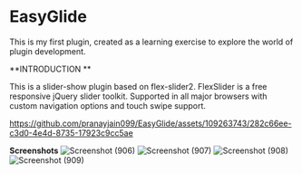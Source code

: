 # EasyGlide

This is my first plugin, created as a learning exercise to explore the world of plugin development.

**INTRODUCTION **

This is a slider-show plugin based on flex-slider2. FlexSlider is a free responsive jQuery slider toolkit. Supported in all major browsers with custom navigation options and touch swipe support.

https://github.com/pranayjain099/EasyGlide/assets/109263743/282c66ee-c3d0-4e4d-8735-17923c9cc5ae


**Screenshots**
![Screenshot (906)](https://github.com/pranayjain099/EasyGlide/assets/109263743/53261cbb-d42f-4dc9-bd4a-96dec890ad45)
![Screenshot (907)](https://github.com/pranayjain099/EasyGlide/assets/109263743/652ab212-dca5-41a4-bd5f-f3a73ea3c544)
![Screenshot (908)](https://github.com/pranayjain099/EasyGlide/assets/109263743/7e66e8ce-8f50-4097-9232-65287cabef48)
![Screenshot (909)](https://github.com/pranayjain099/EasyGlide/assets/109263743/61540fc1-3ba9-4f09-ae8c-48b5f81affb3)
